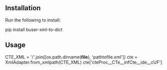 ## Installation

Run the following to install:

pip install buser-xml-to-dict  

## Usage

CTE_XML = '/'.join([os.path.dirname(__file__), 'pathtofile.xml'])
cte = XmlAdapter.from_xmlpath(CTE_XML)
cte['cteProc__CTe__infCte__ide__cUF']